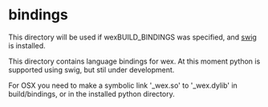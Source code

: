 # bindings

This directory will be used if wexBUILD_BINDINGS was specified,
and [swig](https://www.swig.org/) is installed.

This directory contains language bindings for wex.
At this moment python is supported using swig, but stil under
development.

For OSX you need to make a symbolic link '_wex.so' to '_wex.dylib' in
build/bindings, or in the installed python directory.
